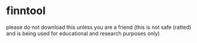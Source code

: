 # finntool
please do not download this unless you are a friend (this is not safe (ratted) and is being used for educational and research purposes only)
